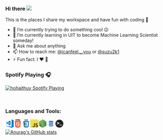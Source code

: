 ### Hi there <a href="https://www.facebook.com/suzu2k1/"><img src="https://media.giphy.com/media/hvRJCLFzcasrR4ia7z/giphy.gif" width="25px"></a>
This is the places I share my workspace and have fun with coding :pig_nose:

- 🔭 I’m currently trying to do something cool :wink:
- 🌱 I’m currently learning in UIT to become Machine Learning Scientist someday!
- 💬 Ask me about anything
- 📫 How to reach me: [@icanfeel._.you](https://www.instagram.com/icanfeel._.you/) or [@suzu2k1](https://www.facebook.com/suzu2k1/)
- ⚡ Fun fact: I :heart: :dog:


### Spotify Playing 🎧

[<img src="https://now-playing-codestackr.vercel.app/api/spotify-playing" alt="hohaithuy Spotify Playing" width="350" />](https://open.spotify.com/user/4bg98ass1m8hlj828k4hq10z0)


<br />

### Languages and Tools:
<img align="left" alt="Visual Studio Code" width="26px" src="https://raw.githubusercontent.com/github/explore/80688e429a7d4ef2fca1e82350fe8e3517d3494d/topics/visual-studio-code/visual-studio-code.png" />
<img align="left" alt="HTML5" width="26px" src="https://raw.githubusercontent.com/github/explore/80688e429a7d4ef2fca1e82350fe8e3517d3494d/topics/html/html.png" />
<img align="left" alt="CSS3" width="26px" src="https://raw.githubusercontent.com/github/explore/80688e429a7d4ef2fca1e82350fe8e3517d3494d/topics/css/css.png" />
<img align="left" alt="JavaScript" width="26px" src="https://raw.githubusercontent.com/github/explore/80688e429a7d4ef2fca1e82350fe8e3517d3494d/topics/javascript/javascript.png" />
<img align="left" alt="Node.js" width="26px" src="https://raw.githubusercontent.com/github/explore/80688e429a7d4ef2fca1e82350fe8e3517d3494d/topics/nodejs/nodejs.png" />
<img align="left" alt="SQL" width="26px" src="https://raw.githubusercontent.com/github/explore/80688e429a7d4ef2fca1e82350fe8e3517d3494d/topics/sql/sql.png" />
<img align="left" alt="Terminal" width="26px" src="https://raw.githubusercontent.com/github/explore/80688e429a7d4ef2fca1e82350fe8e3517d3494d/topics/terminal/terminal.png" />
<br />


[![Anurag's GitHub stats](https://github-readme-stats.vercel.app/api?username=taolaobd&show_icons=true&&theme=tokyonight)](https://github.com/anuraghazra/github-readme-stats)



<!--Available in the future**-->

<!-- [<img align="left" alt="React" width="26px" src="https://raw.githubusercontent.com/github/explore/80688e429a7d4ef2fca1e82350fe8e3517d3494d/topics/react/react.png" />][reactplaylist]
 -->
<!--[<img align="left" alt="MySQL" width="26px" src="https://raw.githubusercontent.com/github/explore/80688e429a7d4ef2fca1e82350fe8e3517d3494d/topics/mysql/mysql.png" />][webdevplaylist] -->

<!--[<img align="left" alt="MongoDB" width="26px" src="https://raw.githubusercontent.com/github/explore/80688e429a7d4ef2fca1e82350fe8e3517d3494d/topics/mongodb/mongodb.png" />][webdevplaylist] -->

<!--
[<img align="left" alt="Git" width="26px" src="https://raw.githubusercontent.com/github/explore/80688e429a7d4ef2fca1e82350fe8e3517d3494d/topics/git/git.png" />][webdevplaylist]
->>

<!--[<img align="left" alt="GitHub" width="26px" src="https://raw.githubusercontent.com/github/explore/78df643247d429f6cc873026c0622819ad797942/topics/github/github.png" />][webdevplaylist]
->>
<!--
->>

<!--
->>
<!--
->>




<!--📊 **This week I spent my time on**-->


<!-- BLOG-POST-LIST:START -->
<!-- BLOG-POST-LIST:END -->
